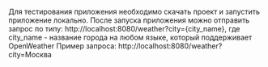 Для тестирования приложения необходимо скачать проект и запустить приложение локально. После запуска приложения можно отправить запрос по типу:
http://localhost:8080/weather?city={city_name}, где city_name - название города на любом языке, который поддерживает OpenWeather
Пример запроса: http://localhost:8080/weather?city=Москва
